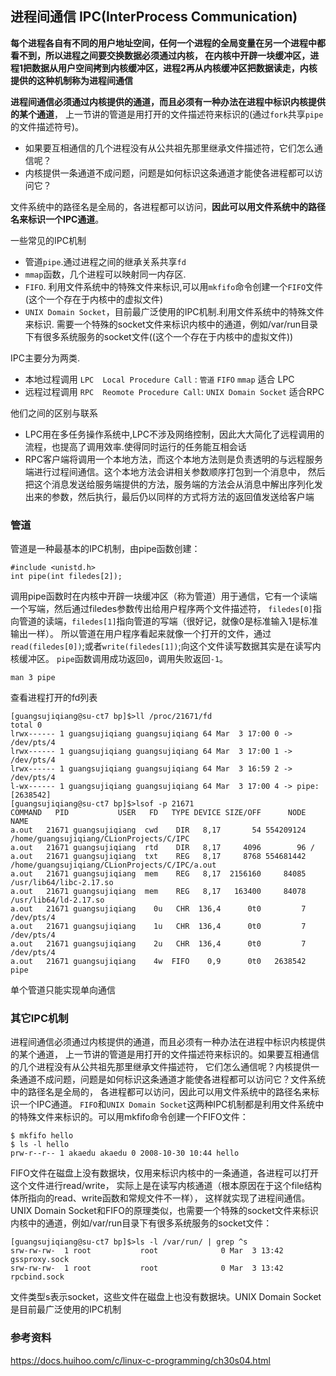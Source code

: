 ## 进程间通信 IPC(InterProcess Communication) 

**每个进程各自有不同的用户地址空间，任何一个进程的全局变量在另一个进程中都看不到，所以进程之间要交换数据必须通过内核，
在内核中开辟一块缓冲区，进程1把数据从用户空间拷到内核缓冲区，进程2再从内核缓冲区把数据读走，内核提供的这种机制称为进程间通信**

**进程间通信必须通过内核提供的通道，而且必须有一种办法在进程中标识内核提供的某个通道**，
上一节讲的管道是用打开的文件描述符来标识的(通过`fork`共享`pipe`的文件描述符号)。

 - 如果要互相通信的几个进程没有从公共祖先那里继承文件描述符，它们怎么通信呢？
 - 内核提供一条通道不成问题，问题是如何标识这条通道才能使各进程都可以访问它？
 
文件系统中的路径名是全局的，各进程都可以访问，**因此可以用文件系统中的路径名来标识一个IPC通道**。

一些常见的IPC机制

 - 管道`pipe`.通过进程之间的继承关系共享`fd`
 - `mmap`函数，几个进程可以映射同一内存区.
 - `FIFO`. 利用文件系统中的特殊文件来标识,可以用`mkfifo`命令创建一个`FIFO`文件(这个一个存在于内核中的虚拟文件)
 - `UNIX Domain Socket`，目前最广泛使用的IPC机制.利用文件系统中的特殊文件来标识. 需要一个特殊的socket文件来标识内核中的通道，例如/var/run目录下有很多系统服务的socket文件((这个一个存在于内核中的虚拟文件))
 
IPC主要分为两类.

 - 本地过程调用 `LPC  Local Procedure Call` : `管道` `FIFO` `mmap` 适合 LPC
 - 远程过程调用 `RPC  Reomote Procedure Call`:  `UNIX Domain Socket` 适合RPC 

他们之间的区别与联系 
 
 - LPC用在多任务操作系统中,LPC不涉及网络控制，因此大大简化了远程调用的流程，也提高了调用效率.使得同时运行的任务能互相会话
 - RPC客户端将调用一个本地方法，而这个本地方法则是负责透明的与远程服务端进行过程间通信。这个本地方法会讲相关参数顺序打包到一个消息中，
   然后把这个消息发送给服务端提供的方法，服务端的方法会从消息中解出序列化发出来的参数，然后执行，最后仍以同样的方式将方法的返回值发送给客户端

### 管道

管道是一种最基本的IPC机制，由pipe函数创建：

    #include <unistd.h>
    int pipe(int filedes[2]);
    
调用pipe函数时在内核中开辟一块缓冲区（称为管道）用于通信，它有一个读端一个写端，然后通过filedes参数传出给用户程序两个文件描述符，
`filedes[0]`指向管道的读端，`filedes[1]`指向管道的写端（很好记，就像0是标准输入1是标准输出一样）。
所以管道在用户程序看起来就像一个打开的文件，通过`read(filedes[0])`;或者`write(filedes[1])`;向这个文件读写数据其实是在读写内核缓冲区。
`pipe`函数调用成功返回`0`，调用失败返回`-1`。

    man 3 pipe
    
查看进程打开的fd列表
    
    [guangsujiqiang@su-ct7 bp]$>ll /proc/21671/fd
    total 0
    lrwx------ 1 guangsujiqiang guangsujiqiang 64 Mar  3 17:00 0 -> /dev/pts/4
    lrwx------ 1 guangsujiqiang guangsujiqiang 64 Mar  3 17:00 1 -> /dev/pts/4
    lrwx------ 1 guangsujiqiang guangsujiqiang 64 Mar  3 16:59 2 -> /dev/pts/4
    l-wx------ 1 guangsujiqiang guangsujiqiang 64 Mar  3 17:00 4 -> pipe:[2638542]
    [guangsujiqiang@su-ct7 bp]$>lsof -p 21671
    COMMAND   PID           USER   FD   TYPE DEVICE SIZE/OFF      NODE NAME
    a.out   21671 guangsujiqiang  cwd    DIR   8,17       54 554209124 /home/guangsujiqiang/CLionProjects/C/IPC
    a.out   21671 guangsujiqiang  rtd    DIR   8,17     4096        96 /
    a.out   21671 guangsujiqiang  txt    REG   8,17     8768 554681442 /home/guangsujiqiang/CLionProjects/C/IPC/a.out
    a.out   21671 guangsujiqiang  mem    REG   8,17  2156160     84085 /usr/lib64/libc-2.17.so
    a.out   21671 guangsujiqiang  mem    REG   8,17   163400     84078 /usr/lib64/ld-2.17.so
    a.out   21671 guangsujiqiang    0u   CHR  136,4      0t0         7 /dev/pts/4
    a.out   21671 guangsujiqiang    1u   CHR  136,4      0t0         7 /dev/pts/4
    a.out   21671 guangsujiqiang    2u   CHR  136,4      0t0         7 /dev/pts/4
    a.out   21671 guangsujiqiang    4w  FIFO    0,9      0t0   2638542 pipe

单个管道只能实现单向通信
    
### 其它IPC机制

进程间通信必须通过内核提供的通道，而且必须有一种办法在进程中标识内核提供的某个通道，
上一节讲的管道是用打开的文件描述符来标识的。如果要互相通信的几个进程没有从公共祖先那里继承文件描述符，
它们怎么通信呢？内核提供一条通道不成问题，问题是如何标识这条通道才能使各进程都可以访问它？文件系统中的路径名是全局的，
各进程都可以访问，因此可以用文件系统中的路径名来标识一个IPC通道。
`FIFO`和`UNIX Domain Socket`这两种IPC机制都是利用文件系统中的特殊文件来标识的。可以用mkfifo命令创建一个FIFO文件：

    $ mkfifo hello
    $ ls -l hello
    prw-r--r-- 1 akaedu akaedu 0 2008-10-30 10:44 hello
    
FIFO文件在磁盘上没有数据块，仅用来标识内核中的一条通道，各进程可以打开这个文件进行read/write，
实际上是在读写内核通道（根本原因在于这个file结构体所指向的read、write函数和常规文件不一样），
这样就实现了进程间通信。UNIX Domain Socket和FIFO的原理类似，也需要一个特殊的socket文件来标识内核中的通道，例如/var/run目录下有很多系统服务的socket文件：
    
    [guangsujiqiang@su-ct7 bp]$>ls -l /var/run/ | grep ^s
    srw-rw-rw-  1 root           root              0 Mar  3 13:42 gssproxy.sock
    srw-rw-rw-  1 root           root              0 Mar  3 13:42 rpcbind.sock
    
文件类型s表示socket，这些文件在磁盘上也没有数据块。UNIX Domain Socket是目前最广泛使用的IPC机制


### 参考资料

https://docs.huihoo.com/c/linux-c-programming/ch30s04.html 